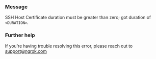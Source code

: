 
### Message
SSH Host Certificate duration must be greater than zero; got duration of <code>&lt;DURATION&gt;</code>.

### Further help
If you're having trouble resolving this error, please reach out to [support@ngrok.com](mailto:support@ngrok.com?subject=Help%20with%20ERR_NGROK_1963)

